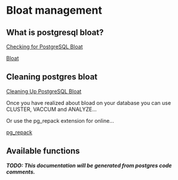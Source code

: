 
# Bloat management

## What is postgresql bloat?

[Checking for PostgreSQL Bloat](https://www.keithf4.com/checking-for-postgresql-bloat/)

[Bloat](http://pgsql.tapoueh.org/site/html/news/20080131.bloat.html)


## Cleaning postgres bloat

[Cleaning Up PostgreSQL Bloat](https://www.keithf4.com/cleaning-up-postgresql-bloat/)

Once you have realized about bload on your database you can use CLUSTER, VACCUM and ANALYZE...

Or use the pg_repack extension for online...

[pg_repack](http://reorg.github.io/pg_repack/)


## Available functions

***TODO: This documentation will be generated from postgres code comments.***



